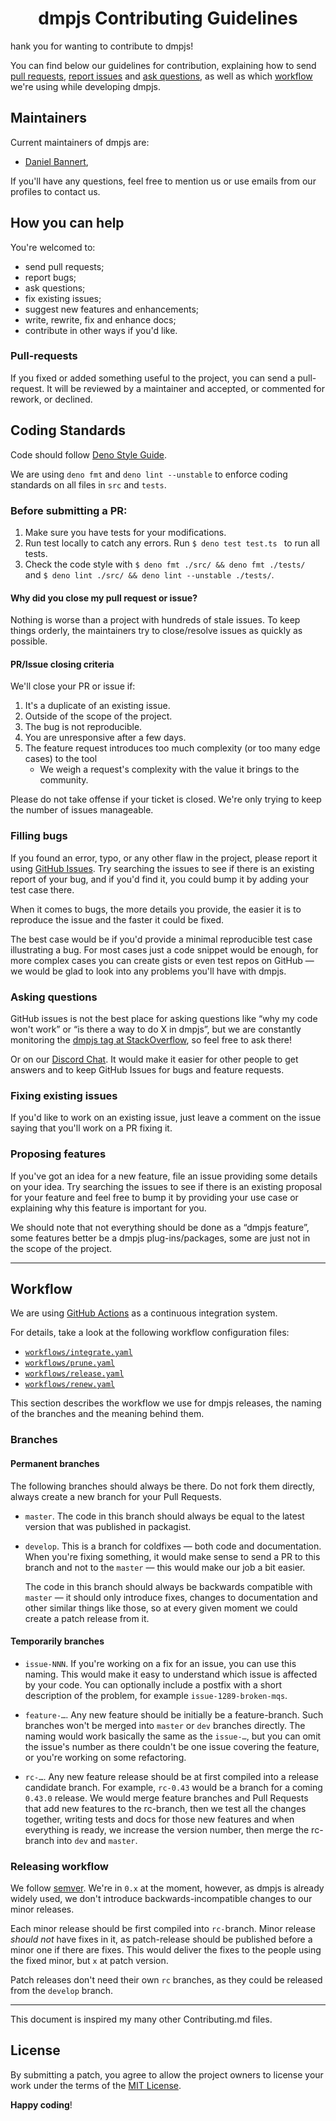 <h1 align="center">dmpjs Contributing Guidelines</h1>

hank you for wanting to contribute to dmpjs!

You can find below our guidelines for contribution, explaining how to send [pull requests](#pull-requests), [report issues](#filling-bugs) and [ask questions](#asking-questions), as well as which [workflow](#workflow) we're using while developing dmpjs.

## Maintainers

Current maintainers of dmpjs are:

- [Daniel Bannert](https://github.com/prisis),

If you'll have any questions, feel free to mention us or use emails from our profiles to contact us.

## How you can help

You're welcomed to:

- send pull requests;
- report bugs;
- ask questions;
- fix existing issues;
- suggest new features and enhancements;
- write, rewrite, fix and enhance docs;
- contribute in other ways if you'd like.

### Pull-requests

If you fixed or added something useful to the project, you can send a pull-request. It will be reviewed by a maintainer and accepted, or commented for rework, or declined.

## Coding Standards

Code should follow [Deno Style Guide](https://deno.land/manual/contributing/style_guide).

We are using `deno fmt` and `deno lint --unstable` to enforce coding standards on all files in `src` and `tests`.

### Before submitting a PR:

1. Make sure you have tests for your modifications.
2. Run test locally to catch any errors. Run ``$ deno test test.ts `` to run all tests.
3. Check the code style with ``$ deno fmt ./src/ && deno fmt ./tests/ `` and ``$ deno lint ./src/ && deno lint --unstable ./tests/``.
#### Why did you close my pull request or issue?

Nothing is worse than a project with hundreds of stale issues. To keep things orderly, the maintainers try to close/resolve issues as quickly as possible.

#### PR/Issue closing criteria

We'll close your PR or issue if:

1. It's a duplicate of an existing issue.
2. Outside of the scope of the project.
3. The bug is not reproducible.
4. You are unresponsive after a few days.
5. The feature request introduces too much complexity (or too many edge cases) to the tool
    - We weigh a request's complexity with the value it brings to the community.

Please do not take offense if your ticket is closed. We're only trying to keep the number of issues manageable.

### Filling bugs

If you found an error, typo, or any other flaw in the project, please report it using [GitHub Issues](https://github.com/dmpjs/linkedlist/issues). Try searching the issues to see if there is an existing report of your bug, and if you'd find it, you could bump it by adding your test case there.

When it comes to bugs, the more details you provide, the easier it is to reproduce the issue and the faster it could be fixed.

The best case would be if you'd provide a minimal reproducible test case illustrating a bug. For most cases just a code snippet would be enough, for more complex cases you can create gists or even test repos on GitHub — we would be glad to look into any problems you'll have with dmpjs.

### Asking questions

GitHub issues is not the best place for asking questions like “why my code won't work” or “is there a way to do X in dmpjs”, but we are constantly monitoring the [dmpjs tag at StackOverflow](http://stackoverflow.com/unanswered/tagged/dmpjs), so feel free to ask there!

Or on our [Discord Chat](https://discord.gg/bBH4AqX). It would make it easier for other people to get answers and to keep GitHub Issues for bugs and feature requests.

### Fixing existing issues

If you'd like to work on an existing issue, just leave a comment on the issue saying that you'll work on a PR fixing it.

### Proposing features

If you've got an idea for a new feature, file an issue providing some details on your idea. Try searching the issues to see if there is an existing proposal for your feature and feel free to bump it by providing your use case or explaining why this feature is important for you.

We should note that not everything should be done as a “dmpjs feature”, some features better be a dmpjs plug-ins/packages, some are just not in the scope of the project.

* * *

## Workflow

We are using [GitHub Actions](https://github.com/features/actions) as a continuous integration system.

For details, take a look at the following workflow configuration files:

- [`workflows/integrate.yaml`](workflows/coding-standard.yaml)
- [`workflows/prune.yaml`](workflows/continuous-integration.yaml)
- [`workflows/release.yaml`](workflows/markdown-lint.yaml)
- [`workflows/renew.yaml`](workflows/semantic-release.yaml)

This section describes the workflow we use for dmpjs releases, the naming of the branches and the meaning behind them.

### Branches

#### Permanent branches

The following branches should always be there. Do not fork them directly, always create a new branch for your Pull Requests.

- `master`. The code in this branch should always be equal to the latest version that was published in packagist.

- `develop`. This is a branch for coldfixes — both code and documentation. When you're fixing something, it would make sense to send a PR to this branch and not to the `master` — this would make our job a bit easier.

    The code in this branch should always be backwards compatible with `master` — it should only introduce fixes, changes to documentation and other similar things like those, so at every given moment we could create a patch release from it.

#### Temporarily branches

- `issue-NNN`. If you're working on a fix for an issue, you can use this naming. This would make it easy to understand which issue is affected by your code. You can optionally include a postfix with a short description of the problem, for example `issue-1289-broken-mqs`.

- `feature-…`. Any new feature should be initially be a feature-branch. Such branches won't be merged into `master` or `dev` branches directly. The naming would work basically the same as the `issue-…`, but you can omit the issue's number as there couldn't be one issue covering the feature, or you're working on some refactoring.

- `rc-…`. Any new feature release should be at first compiled into a release candidate branch. For example, `rc-0.43` would be a branch for a coming `0.43.0` release. We would merge feature branches and Pull Requests that add new features to the rc-branch, then we test all the changes together, writing tests and docs for those new features and when everything is ready, we increase the version number, then merge the rc-branch into `dev` and `master`.

### Releasing workflow

We follow [semver](http://semver.org/). We're in `0.x` at the moment, however, as dmpjs is already widely used, we don't introduce backwards-incompatible changes to our minor releases.

Each minor release should be first compiled into `rc-`branch. Minor release *should not* have fixes in it, as patch-release should be published before a minor one if there are fixes. This would deliver the fixes to the people using the fixed minor, but `x` at patch version.

Patch releases don't need their own `rc` branches, as they could be released from the `develop` branch.

* * *

This document is inspired my many other Contributing.md files.

## License
By submitting a patch, you agree to allow the project owners to license your work under the terms of the [MIT License](../LICENSE.md).

**Happy coding**!
